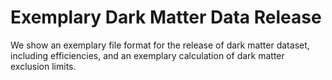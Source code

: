 # Exemplary Dark Matter Data Release

We show an exemplary file format for the release of dark matter dataset, including efficiencies, and an exemplary calculation of dark matter exclusion limits.
